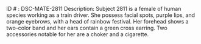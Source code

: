 ID # : DSC-MATE-2811
Description: Subject 2811 is a female of human species working as a train driver. She possess facial spots, purple lips, and orange eyebrows, with a head of rainbow festival. Her forehead shows a two-color band and her ears contain a green cross earring. Two accessories notable for her are a choker and a cigarette. 